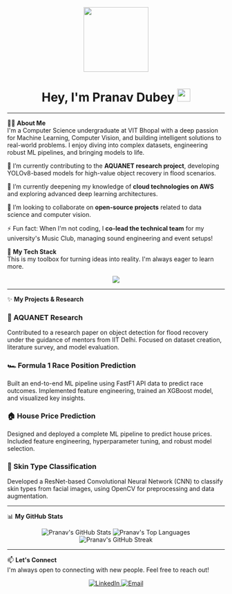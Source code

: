 <!-- Header Section -->
<div align="center">
<img src="https://media.giphy.com/media/qgQUggAC3Pfv687qPC/giphy.gif" width="150" />
<h1>
Hey, I'm Pranav Dubey
<img src="https://media.giphy.com/media/hvRJCLFzcasrR4ia7z/giphy.gif" width="30px"/>
</h1>
</div>

---

👨‍💻 **About Me**  
I'm a Computer Science undergraduate at VIT Bhopal with a deep passion for Machine Learning, Computer Vision, and building intelligent solutions to real-world problems. I enjoy diving into complex datasets, engineering robust ML pipelines, and bringing models to life.

🔭 I’m currently contributing to the **AQUANET research project**, developing YOLOv8-based models for high-value object recovery in flood scenarios.  

🌱 I’m currently deepening my knowledge of **cloud technologies on AWS** and exploring advanced deep learning architectures.  

👯 I’m looking to collaborate on **open-source projects** related to data science and computer vision.  

⚡ Fun fact: When I'm not coding, I **co-lead the technical team** for my university's Music Club, managing sound engineering and event setups!  

🚀 **My Tech Stack**  
This is my toolbox for turning ideas into reality. I'm always eager to learn more.  

<p align="center">
<a href="https://skillicons.dev">
<img src="https://skillicons.dev/icons?i=python,java,cpp,tensorflow,pytorch,sklearn,pandas,numpy,opencv,aws,docker,git,vscode,postgres&perline=7" />
</a>
</p>

---

✨ **My Projects & Research**  

### 🔬 AQUANET Research  
Contributed to a research paper on object detection for flood recovery under the guidance of mentors from IIT Delhi. Focused on dataset creation, literature survey, and model evaluation.  

### 🏎️ Formula 1 Race Position Prediction  
Built an end-to-end ML pipeline using FastF1 API data to predict race outcomes. Implemented feature engineering, trained an XGBoost model, and visualized key insights.  

### 🏠 House Price Prediction  
Designed and deployed a complete ML pipeline to predict house prices. Included feature engineering, hyperparameter tuning, and robust model selection.  

### 👩 Skin Type Classification  
Developed a ResNet-based Convolutional Neural Network (CNN) to classify skin types from facial images, using OpenCV for preprocessing and data augmentation.  

---

📊 **My GitHub Stats**  
<div align="center">
<img src="https://github-readme-stats.vercel.app/api?username=pranavdubey1725&show_icons=true&theme=dracula&hide_border=true&include_all_commits=true&count_private=true" alt="Pranav's GitHub Stats" />
<img src="https://github-readme-stats.vercel.app/api/top-langs/?username=pranavdubey1725&layout=compact&theme=dracula&hide_border=true" alt="Pranav's Top Languages" />
<img src="https://github-readme-streak-stats.herokuapp.com/?user=pranavdubey1725&theme=dracula&hide_border=true" alt="Pranav's GitHub Streak" />
</div>

---

📫 **Let's Connect**  
I'm always open to connecting with new people. Feel free to reach out!  

<p align="center">
<a href="https://linkedin.com/in/pranavdubey17" target="_blank">
<img src="https://img.shields.io/badge/LinkedIn-0077B5?style=for-the-badge&logo=linkedin&logoColor=white" alt="LinkedIn">
</a>
<a href="mailto:pranavdubey1725@gmail.com">
<img src="https://img.shields.io/badge/Email-D14836?style=for-the-badge&logo=gmail&logoColor=white" alt="Email">
</a>
</p>

